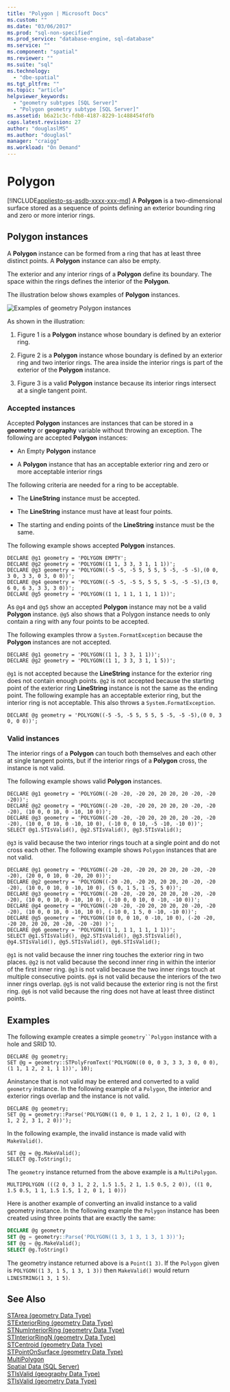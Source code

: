 ```yaml
---
title: "Polygon | Microsoft Docs"
ms.custom: ""
ms.date: "03/06/2017"
ms.prod: "sql-non-specified"
ms.prod_service: "database-engine, sql-database"
ms.service: ""
ms.component: "spatial"
ms.reviewer: ""
ms.suite: "sql"
ms.technology: 
  - "dbe-spatial"
ms.tgt_pltfrm: ""
ms.topic: "article"
helpviewer_keywords: 
  - "geometry subtypes [SQL Server]"
  - "Polygon geometry subtype [SQL Server]"
ms.assetid: b6a21c3c-fdb8-4187-8229-1c488454fdfb
caps.latest.revision: 27
author: "douglaslMS"
ms.author: "douglasl"
manager: "craigg"
ms.workload: "On Demand"
---
```

# Polygon
[!INCLUDE[appliesto-ss-asdb-xxxx-xxx-md](../../includes/appliesto-ss-asdb-xxxx-xxx-md.md)]
  A **Polygon** is a two-dimensional surface stored as a sequence of points defining an exterior bounding ring and zero or more interior rings.  
  
## Polygon instances  
 A **Polygon** instance can be formed from a ring that has at least three distinct points. A **Polygon** instance can also be empty.  
  
 The exterior and any interior rings of a **Polygon** define its boundary. The space within the rings defines the interior of the **Polygon**.  
  
 The illustration below shows examples of **Polygon** instances.  
  
 ![Examples of geometry Polygon instances](../../relational-databases/spatial/media/polygon.gif "Examples of geometry Polygon instances")  
  
 As shown in the illustration:  
  
1.  Figure 1 is a **Polygon** instance whose boundary is defined by an exterior ring.  
  
2.  Figure 2 is a **Polygon** instance whose boundary is defined by an exterior ring and two interior rings. The area inside the interior rings is part of the exterior of the **Polygon** instance.  
  
3.  Figure 3 is a valid **Polygon** instance because its interior rings intersect at a single tangent point.  
  
### Accepted instances  
 Accepted **Polygon** instances are instances that can be stored in a **geometry** or **geography** variable without throwing an exception. The following are accepted **Polygon** instances:  
  
-   An Empty **Polygon** instance  
  
-   A **Polygon** instance that has an acceptable exterior ring and zero or more acceptable interior rings  
  
 The following criteria are needed for a ring to be acceptable.  
  
-   The **LineString** instance must be accepted.  
  
-   The **LineString** instance must have at least four points.  
  
-   The starting and ending points of the **LineString** instance must be the same.  
  
 The following example shows accepted **Polygon** instances.  
  
```  
DECLARE @g1 geometry = 'POLYGON EMPTY';  
DECLARE @g2 geometry = 'POLYGON((1 1, 3 3, 3 1, 1 1))';  
DECLARE @g3 geometry = 'POLYGON((-5 -5, -5 5, 5 5, 5 -5, -5 -5),(0 0, 3 0, 3 3, 0 3, 0 0))';  
DECLARE @g4 geometry = 'POLYGON((-5 -5, -5 5, 5 5, 5 -5, -5 -5),(3 0, 6 0, 6 3, 3 3, 3 0))';  
DECLARE @g5 geometry = 'POLYGON((1 1, 1 1, 1 1, 1 1))';  
```  
  
 As `@g4` and `@g5` show an accepted **Polygon** instance may not be a valid **Polygon** instance. `@g5` also shows that a Polygon instance needs to only contain a ring with any four points to be accepted.  
  
 The following examples throw a `System.FormatException` because the **Polygon** instances are not accepted.  
  
```  
DECLARE @g1 geometry = 'POLYGON((1 1, 3 3, 1 1))';  
DECLARE @g2 geometry = 'POLYGON((1 1, 3 3, 3 1, 1 5))';  
```  
  
 `@g1` is not accepted because the **LineString** instance for the exterior ring does not contain enough points. `@g2` is not accepted because the starting point of the exterior ring **LineString** instance is not the same as the ending point. The following example has an acceptable exterior ring, but the interior ring is not acceptable. This also throws a `System.FormatException`.  
  
```  
DECLARE @g geometry = 'POLYGON((-5 -5, -5 5, 5 5, 5 -5, -5 -5),(0 0, 3 0, 0 0))';  
```  
  
### Valid instances  
 The interior rings of a **Polygon** can touch both themselves and each other at single tangent points, but if the interior rings of a **Polygon** cross, the instance is not valid.  
  
 The following example shows valid **Polygon** instances.  
  
```  
DECLARE @g1 geometry = 'POLYGON((-20 -20, -20 20, 20 20, 20 -20, -20 -20))';  
DECLARE @g2 geometry = 'POLYGON((-20 -20, -20 20, 20 20, 20 -20, -20 -20), (10 0, 0 10, 0 -10, 10 0))';  
DECLARE @g3 geometry = 'POLYGON((-20 -20, -20 20, 20 20, 20 -20, -20 -20), (10 0, 0 10, 0 -10, 10 0), (-10 0, 0 10, -5 -10, -10 0))';  
SELECT @g1.STIsValid(), @g2.STIsValid(), @g3.STIsValid();  
```  
  
 `@g3` is valid because the two interior rings touch at a single point and do not cross each other. The following example shows `Polygon` instances that are not valid.  
  
```  
DECLARE @g1 geometry = 'POLYGON((-20 -20, -20 20, 20 20, 20 -20, -20 -20), (20 0, 0 10, 0 -20, 20 0))';  
DECLARE @g2 geometry = 'POLYGON((-20 -20, -20 20, 20 20, 20 -20, -20 -20), (10 0, 0 10, 0 -10, 10 0), (5 0, 1 5, 1 -5, 5 0))';  
DECLARE @g3 geometry = 'POLYGON((-20 -20, -20 20, 20 20, 20 -20, -20 -20), (10 0, 0 10, 0 -10, 10 0), (-10 0, 0 10, 0 -10, -10 0))';  
DECLARE @g4 geometry = 'POLYGON((-20 -20, -20 20, 20 20, 20 -20, -20 -20), (10 0, 0 10, 0 -10, 10 0), (-10 0, 1 5, 0 -10, -10 0))';  
DECLARE @g5 geometry = 'POLYGON((10 0, 0 10, 0 -10, 10 0), (-20 -20, -20 20, 20 20, 20 -20, -20 -20) )';  
DECLARE @g6 geometry = 'POLYGON((1 1, 1 1, 1 1, 1 1))';  
SELECT @g1.STIsValid(), @g2.STIsValid(), @g3.STIsValid(), @g4.STIsValid(), @g5.STIsValid(), @g6.STIsValid();  
```  
  
 `@g1` is not valid because the inner ring touches the exterior ring in two places. `@g2` is not valid because the second inner ring in within the interior of the first inner ring. `@g3` is not valid because the two inner rings touch at multiple consecutive points. `@g4` is not valid because the interiors of the two inner rings overlap. `@g5` is not valid because the exterior ring is not the first ring. `@g6` is not valid because the ring does not have at least three distinct points.  
  
## Examples  
 The following example creates a simple `geometry``Polygon` instance with a hole and SRID 10.  
  
```  
DECLARE @g geometry;  
SET @g = geometry::STPolyFromText('POLYGON((0 0, 0 3, 3 3, 3 0, 0 0), (1 1, 1 2, 2 1, 1 1))', 10);  
```  
  
 Aninstance that is not valid may be entered and converted to a valid `geometry` instance. In the following example of a `Polygon`, the interior and exterior rings overlap and the instance is not valid.  
  
```  
DECLARE @g geometry;  
SET @g = geometry::Parse('POLYGON((1 0, 0 1, 1 2, 2 1, 1 0), (2 0, 1 1, 2 2, 3 1, 2 0))');  
```  
  
 In the following example, the invalid instance is made valid with `MakeValid()`.  
  
```  
SET @g = @g.MakeValid();  
SELECT @g.ToString();  
```  
  
 The `geometry` instance returned from the above example is a `MultiPolygon`.  
  
```  
MULTIPOLYGON (((2 0, 3 1, 2 2, 1.5 1.5, 2 1, 1.5 0.5, 2 0)), ((1 0, 1.5 0.5, 1 1, 1.5 1.5, 1 2, 0 1, 1 0)))  
```  
  
 Here is another example of converting an invalid instance to a valid geometry instance. In the following example the `Polygon` instance has been created using three points that are exactly the same:  
  
```sql  
DECLARE @g geometry  
SET @g = geometry::Parse('POLYGON((1 3, 1 3, 1 3, 1 3))');  
SET @g = @g.MakeValid();  
SELECT @g.ToString()  
```  
  
 The geometry instance returned above is a `Point(1 3)`.  If the `Polygon` given is `POLYGON((1 3, 1 5, 1 3, 1 3))` then `MakeValid()` would return `LINESTRING(1 3, 1 5)`.  
  
## See Also  
 [STArea &#40;geometry Data Type&#41;](../../t-sql/spatial-geometry/starea-geometry-data-type.md)   
 [STExteriorRing &#40;geometry Data Type&#41;](../../t-sql/spatial-geometry/stexteriorring-geometry-data-type.md)   
 [STNumInteriorRing &#40;geometry Data Type&#41;](../../t-sql/spatial-geometry/stnuminteriorring-geometry-data-type.md)   
 [STInteriorRingN &#40;geometry Data Type&#41;](../../t-sql/spatial-geometry/stinteriorringn-geometry-data-type.md)   
 [STCentroid &#40;geometry Data Type&#41;](../../t-sql/spatial-geometry/stcentroid-geometry-data-type.md)   
 [STPointOnSurface &#40;geometry Data Type&#41;](../../t-sql/spatial-geometry/stpointonsurface-geometry-data-type.md)   
 [MultiPolygon](../../relational-databases/spatial/multipolygon.md)   
 [Spatial Data &#40;SQL Server&#41;](../../relational-databases/spatial/spatial-data-sql-server.md)   
 [STIsValid &#40;geography Data Type&#41;](../../t-sql/spatial-geography/stisvalid-geography-data-type.md)   
 [STIsValid &#40;geometry Data Type&#41;](../../t-sql/spatial-geometry/stisvalid-geometry-data-type.md)  
  
  
